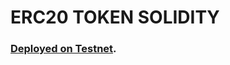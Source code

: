 # ERC20 TOKEN SOLIDITY

### [Deployed on Testnet](https://testnet.bscscan.com/address/0xb7b7d297fd9dbcb056000a2d3f92d88bda1a874e#code).
